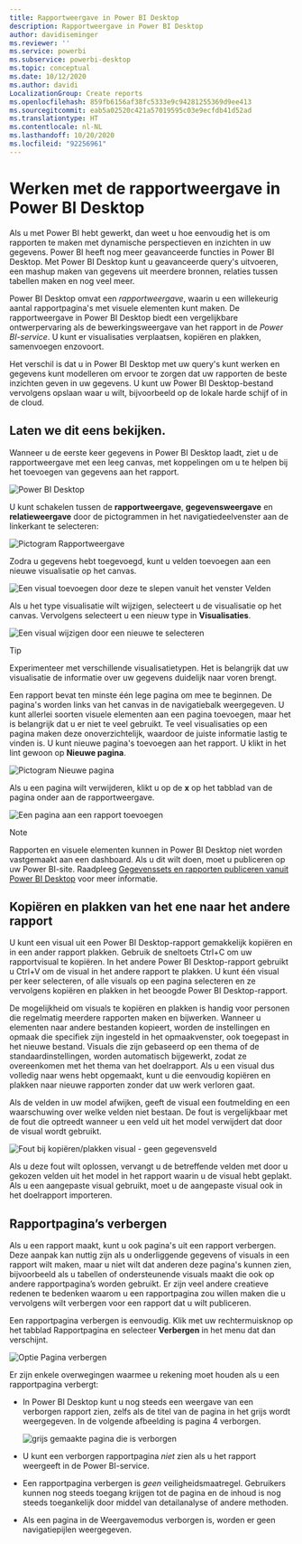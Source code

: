 ```yaml
---
title: Rapportweergave in Power BI Desktop
description: Rapportweergave in Power BI Desktop
author: davidiseminger
ms.reviewer: ''
ms.service: powerbi
ms.subservice: powerbi-desktop
ms.topic: conceptual
ms.date: 10/12/2020
ms.author: davidi
LocalizationGroup: Create reports
ms.openlocfilehash: 859fb6156af38fc5333e9c94281255369d9ee413
ms.sourcegitcommit: eab5a02520c421a57019595c03e9ecfdb41d52ad
ms.translationtype: HT
ms.contentlocale: nl-NL
ms.lasthandoff: 10/20/2020
ms.locfileid: "92256961"
---
```

# <a name="work-with-report-view-in-power-bi-desktop"></a>Werken met de rapportweergave in Power BI Desktop

Als u met Power BI hebt gewerkt, dan weet u hoe eenvoudig het is om rapporten te maken met dynamische perspectieven en inzichten in uw gegevens. Power BI heeft nog meer geavanceerde functies in Power BI Desktop. Met Power BI Desktop kunt u geavanceerde query's uitvoeren, een mashup maken van gegevens uit meerdere bronnen, relaties tussen tabellen maken en nog veel meer.

Power BI Desktop omvat een *rapportweergave*, waarin u een willekeurig aantal rapportpagina's met visuele elementen kunt maken. De rapportweergave in Power BI Desktop biedt een vergelijkbare ontwerpervaring als de bewerkingsweergave van het rapport in de *Power BI-service*. U kunt er visualisaties verplaatsen, kopiëren en plakken, samenvoegen enzovoort.

Het verschil is dat u in Power BI Desktop met uw query's kunt werken en gegevens kunt modelleren om ervoor te zorgen dat uw rapporten de beste inzichten geven in uw gegevens. U kunt uw Power BI Desktop-bestand vervolgens opslaan waar u wilt, bijvoorbeeld op de lokale harde schijf of in de cloud.

## <a name="lets-take-a-look"></a>Laten we dit eens bekijken.

Wanneer u de eerste keer gegevens in Power BI Desktop laadt, ziet u de rapportweergave met een leeg canvas, met koppelingen om u te helpen bij het toevoegen van gegevens aan het rapport.

![Power BI Desktop](media/desktop-report-view/report-view-blank-canvas.png)

U kunt schakelen tussen de **rapportweergave**, **gegevensweergave** en **relatieweergave** door de pictogrammen in het navigatiedeelvenster aan de linkerkant te selecteren:

![Pictogram Rapportweergave](media/desktop-report-view/pbi_reportviewinpbidesigner_changeview.png)

Zodra u gegevens hebt toegevoegd, kunt u velden toevoegen aan een nieuwe visualisatie op het canvas.

![Een visual toevoegen door deze te slepen vanuit het venster Velden](media/desktop-report-view/pbid_reportview_addvis.gif)

Als u het type visualisatie wilt wijzigen, selecteert u de visualisatie op het canvas. Vervolgens selecteert u een nieuw type in **Visualisaties**.

![Een visual wijzigen door een nieuwe te selecteren](media/desktop-report-view/pbid_reportview_changevis.gif)

> [!TIP]
> Experimenteer met verschillende visualisatietypen. Het is belangrijk dat uw visualisatie de informatie over uw gegevens duidelijk naar voren brengt.

Een rapport bevat ten minste één lege pagina om mee te beginnen. De pagina's worden links van het canvas in de navigatiebalk weergegeven. U kunt allerlei soorten visuele elementen aan een pagina toevoegen, maar het is belangrijk dat u er niet te veel gebruikt. Te veel visualisaties op een pagina maken deze onoverzichtelijk, waardoor de juiste informatie lastig te vinden is. U kunt nieuwe pagina's toevoegen aan het rapport. U klikt in het lint gewoon op **Nieuwe pagina**.

![Pictogram Nieuwe pagina](media/desktop-report-view/pbidesignerreportviewnewpage.png)

Als u een pagina wilt verwijderen, klikt u op de **x** op het tabblad van de pagina onder aan de rapportweergave.

![Een pagina aan een rapport toevoegen](media/desktop-report-view/pbi_reportviewinpbidesigner_deletepage.png)

> [!NOTE]
> Rapporten en visuele elementen kunnen in Power BI Desktop niet worden vastgemaakt aan een dashboard. Als u dit wilt doen, moet u publiceren op uw Power BI-site. Raadpleeg [Gegevenssets en rapporten publiceren vanuit Power BI Desktop](desktop-upload-desktop-files.md) voor meer informatie.

## <a name="copy-and-paste-between-reports"></a>Kopiëren en plakken van het ene naar het andere rapport

U kunt een visual uit een Power BI Desktop-rapport gemakkelijk kopiëren en in een ander rapport plakken. Gebruik de sneltoets Ctrl+C om uw rapportvisual te kopiëren. In het andere Power BI Desktop-rapport gebruikt u Ctrl+V om de visual in het andere rapport te plakken. U kunt één visual per keer selecteren, of alle visuals op een pagina selecteren en ze vervolgens kopiëren en plakken in het beoogde Power BI Desktop-rapport.

De mogelijkheid om visuals te kopiëren en plakken is handig voor personen die regelmatig meerdere rapporten maken en bijwerken. Wanneer u elementen naar andere bestanden kopieert, worden de instellingen en opmaak die specifiek zijn ingesteld in het opmaakvenster, ook toegepast in het nieuwe bestand. Visuals die zijn gebaseerd op een thema of de standaardinstellingen, worden automatisch bijgewerkt, zodat ze overeenkomen met het thema van het doelrapport. Als u een visual dus volledig naar wens hebt opgemaakt, kunt u die eenvoudig kopiëren en plakken naar nieuwe rapporten zonder dat uw werk verloren gaat.

Als de velden in uw model afwijken, geeft de visual een foutmelding en een waarschuwing over welke velden niet bestaan. De fout is vergelijkbaar met de fout die optreedt wanneer u een veld uit het model verwijdert dat door de visual wordt gebruikt.

![Fout bij kopiëren/plakken visual - geen gegevensveld](media/desktop-report-view/report-view_07.png)

Als u deze fout wilt oplossen, vervangt u de betreffende velden met door u gekozen velden uit het model in het rapport waarin u de visual hebt geplakt. Als u een aangepaste visual gebruikt, moet u de aangepaste visual ook in het doelrapport importeren.

## <a name="hide-report-pages"></a>Rapportpagina’s verbergen

Als u een rapport maakt, kunt u ook pagina's uit een rapport verbergen. Deze aanpak kan nuttig zijn als u onderliggende gegevens of visuals in een rapport wilt maken, maar u niet wilt dat anderen deze pagina's kunnen zien, bijvoorbeeld als u tabellen of ondersteunende visuals maakt die ook op andere rapportpagina’s worden gebruikt. Er zijn veel andere creatieve redenen te bedenken waarom u een rapportpagina zou willen maken die u vervolgens wilt verbergen voor een rapport dat u wilt publiceren.

Een rapportpagina verbergen is eenvoudig. Klik met uw rechtermuisknop op het tabblad Rapportpagina en selecteer **Verbergen** in het menu dat dan verschijnt.

![Optie Pagina verbergen](media/desktop-report-view/report-view_05.png)

Er zijn enkele overwegingen waarmee u rekening moet houden als u een rapportpagina verbergt:

* In Power BI Desktop kunt u nog steeds een weergave van een verborgen rapport zien, zelfs als de titel van de pagina in het grijs wordt weergegeven. In de volgende afbeelding is pagina 4 verborgen.

    ![grijs gemaakte pagina die is verborgen](media/desktop-report-view/report-view_06.png)

* U kunt een verborgen rapportpagina *niet* zien als u het rapport weergeeft in de Power BI-service.

* Een rapportpagina verbergen is *geen* veiligheidsmaatregel. Gebruikers kunnen nog steeds toegang krijgen tot de pagina en de inhoud is nog steeds toegankelijk door middel van detailanalyse of andere methoden.

* Als een pagina in de Weergavemodus verborgen is, worden er geen navigatiepijlen weergegeven.
